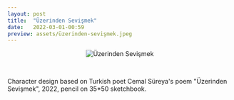 ```yaml
---
layout: post
title:  "Üzerinden Sevişmek"
date:   2022-03-01-00:59
preview: assets/üzerinden-sevişmek.jpeg
---
```


<div style="text-align: center"><img src="{{site.baseurl}}/assets/üzerinden-sevişmek.jpeg" alt="Üzerinden Sevişmek" class="center"/></div>

&nbsp;

Character design based on Turkish poet Cemal Süreya's poem "Üzerinden Sevişmek", 2022, pencil on 35*50 sketchbook.

&nbsp;